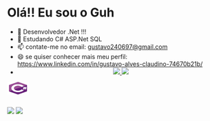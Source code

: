 # Olá!! Eu sou o Guh

- 🔭 Desenvolvedor .Net !!!
- 🌱 Estudando C# ASP.Net SQL
- 📫 contate-me no email: gustavo240697@gmail.com 
- 😄 se quiser conhecer mais meu perfil: https://www.linkedin.com/in/gustavo-alves-claudino-74670b21b/
- <div align="center">
  <a href="https://github.com/GustavoClaudino">
  <img height="180em" src="https://github-readme-stats.vercel.app/api?username=GustavoClaudino&show_icons=true&theme=dark&dracula&include_all_commits=true&count_private=true"/>
  <img height="180em" src="https://github-readme-stats.vercel.app/api/top-langs/?username=GustavoClaudino&layout=compact&langs_count=7&theme=dark&dracula"/>
</div>
 
  <img align="center" alt="Guh-Csharp" height="30" width="50" src="https://raw.githubusercontent.com/devicons/devicon/master/icons/csharp/csharp-original.svg">
 
  
   ##
  
  <a href="https://www.linkedin.com/in/gustavo-alves-claudino-74670b21b/" target="_blank"><img src="https://img.shields.io/badge/-LinkedIn-%230077B5?style=for-the-badge&logo=linkedin&logoColor=white" target="_blank"></a>
  <a href="https://mail.google.com/mail/u/0/#inbox" target="_blank"><img src="https://img.shields.io/badge/Gmail-D14836?style=for-the-badge&logo=gmail&logoColor=white" target="_blank"></a>
